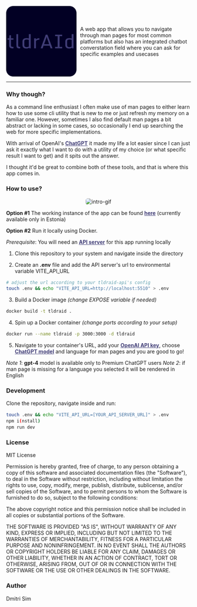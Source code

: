 <div style="display:flex; align-items: center">
  <img src="/public/icon-readme.png" alt="app-icon" />
  <p style="margin-left: 10px">A web app that allows you to navigate through man pages for most common platforms but also
has an integrated chatbot converstation field where you can ask for specific examples and usecases</p>
</div>

<hr>

### Why though?

As a command line enthusiast I often make use of man pages to either learn how to use some cli utility that is new to me or just refresh my memory on a familiar one. However, sometimes I also find default man pages a bit abstract or lacking in some cases, so occasionally I end up searching the web for more specific implementations.

With arrival of OpenAI's <a style="color:#413e77; font-weight: bold" href="https://chat.openai.com/auth/login">ChatGPT</a> it made my life a lot easier since I can just ask it exactly what I want to do with a utility of my choice (or what specific result I want to get) and it spits out the answer.

I thought it'd be great to combine both of these tools, and that is where this app comes in.

### How to use?

<p align="center" >
  <img style="border-radius: 5px"src="/public/tldraid-intro-video.GIF" alt="intro-gif" />
</p>

**Option #1**
The working instance of the app can be found <a style="color:#413e77; font-weight: bold" href="https://tldraid.simlabs.dev">here</a> (currently available only in Estonia)

**Option #2**
Run it locally using Docker.

_Prerequisite_:
You will need an <a style="color:#413e77; font-weight: bold" href="https://gitlab.com/dsim/tldraid-api">API server</a> for this app running locally

1. Clone this repository to your system and navigate inside the directory

2. Create an **.env** file and add the API server's url to environmental variable VITE_API_URL

```sh
# adjust the url according to your tldraid-api's config
touch .env && echo "VITE_API_URL=http://localhost:5510" > .env
```

3. Build a Docker image _(change EXPOSE variable if needed)_

```sh
docker build -t tldraid .
```

4. Spin up a Docker container _(change ports according to your setup)_

```sh
docker run --name tldraid -p 3000:3000 -d tldraid
```

5. Navigate to your container's URL, add your <a style="color:#413e77; font-weight: bold" href="https://platform.openai.com/account/api-keys">OpenAI API key</a>, choose <a style="color:#413e77; font-weight: bold" href="https://platform.openai.com/docs/guides/gpt">ChatGPT model</a> and language for man pages and you are good to go!

_Note 1_: **gpt-4** model is available only to Premium ChatGPT users
_Note 2_: if man page is missing for a language you selected it will be rendered in English

### Development

Clone the repository, navigate inside and run:

```sh
touch .env && echo "VITE_API_URL=[YOUR_API_SERVER_URL]" > .env
npm i(nstall)
npm run dev
```

### License

MIT License

Permission is hereby granted, free of charge, to any person obtaining a copy
of this software and associated documentation files (the "Software"), to deal
in the Software without restriction, including without limitation the rights
to use, copy, modify, merge, publish, distribute, sublicense, and/or sell
copies of the Software, and to permit persons to whom the Software is
furnished to do so, subject to the following conditions:

The above copyright notice and this permission notice shall be included in all
copies or substantial portions of the Software.

THE SOFTWARE IS PROVIDED "AS IS", WITHOUT WARRANTY OF ANY KIND, EXPRESS OR
IMPLIED, INCLUDING BUT NOT LIMITED TO THE WARRANTIES OF MERCHANTABILITY,
FITNESS FOR A PARTICULAR PURPOSE AND NONINFRINGEMENT. IN NO EVENT SHALL THE
AUTHORS OR COPYRIGHT HOLDERS BE LIABLE FOR ANY CLAIM, DAMAGES OR OTHER
LIABILITY, WHETHER IN AN ACTION OF CONTRACT, TORT OR OTHERWISE, ARISING FROM,
OUT OF OR IN CONNECTION WITH THE SOFTWARE OR THE USE OR OTHER DEALINGS IN THE
SOFTWARE.

### Author

Dmitri Sim
